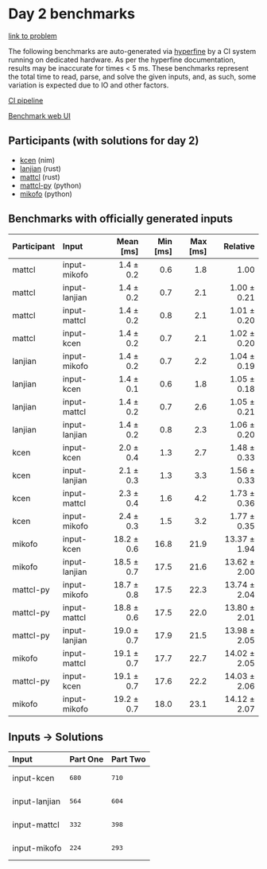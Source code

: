 # Day 2 benchmarks

[link to problem](https://adventofcode.com/2024/day/2)

The following benchmarks are auto-generated via
[hyperfine](https://github.com/sharkdp/hyperfine) by a CI system running on
dedicated hardware. As per the hyperfine documentation, results may be
inaccurate for times < 5 ms. These benchmarks represent the total time to read,
parse, and solve the given inputs, and, as such, some variation is expected due
to IO and other factors.

[CI pipeline](http://ci.papercode.net:8080/teams/main/pipelines/aoc2024)

[Benchmark web UI](https://aoc.ancalagon.black)


## Participants (with solutions for day 2)

- [kcen](https://github.com/kcen/aoc2024) (nim)
- [lanjian](https://github.com/lanjian/aoc-2024) (rust)
- [mattcl](https://github.com/mattcl/aoc2024) (rust)
- [mattcl-py](https://github.com/mattcl/aoc2024-py) (python)
- [mikofo](https://github.com/mikofo/aoc2024) (python)


## Benchmarks with officially generated inputs

| Participant | Input | Mean [ms] | Min [ms] | Max [ms] | Relative |
|:---|:---|---:|---:|---:|---:|
| mattcl | input-mikofo | 1.4 ± 0.2 | 0.6 | 1.8 | 1.00 |
| mattcl | input-lanjian | 1.4 ± 0.2 | 0.7 | 2.1 | 1.00 ± 0.21 |
| mattcl | input-mattcl | 1.4 ± 0.2 | 0.8 | 2.1 | 1.01 ± 0.20 |
| mattcl | input-kcen | 1.4 ± 0.2 | 0.7 | 2.1 | 1.02 ± 0.20 |
| lanjian | input-mikofo | 1.4 ± 0.2 | 0.7 | 2.2 | 1.04 ± 0.19 |
| lanjian | input-kcen | 1.4 ± 0.1 | 0.6 | 1.8 | 1.05 ± 0.18 |
| lanjian | input-mattcl | 1.4 ± 0.2 | 0.7 | 2.6 | 1.05 ± 0.21 |
| lanjian | input-lanjian | 1.4 ± 0.2 | 0.8 | 2.3 | 1.06 ± 0.20 |
| kcen | input-kcen | 2.0 ± 0.4 | 1.3 | 2.7 | 1.48 ± 0.33 |
| kcen | input-lanjian | 2.1 ± 0.3 | 1.3 | 3.3 | 1.56 ± 0.33 |
| kcen | input-mattcl | 2.3 ± 0.4 | 1.6 | 4.2 | 1.73 ± 0.36 |
| kcen | input-mikofo | 2.4 ± 0.3 | 1.5 | 3.2 | 1.77 ± 0.35 |
| mikofo | input-kcen | 18.2 ± 0.6 | 16.8 | 21.9 | 13.37 ± 1.94 |
| mikofo | input-lanjian | 18.5 ± 0.7 | 17.5 | 21.6 | 13.62 ± 2.00 |
| mattcl-py | input-mikofo | 18.7 ± 0.8 | 17.5 | 22.3 | 13.74 ± 2.04 |
| mattcl-py | input-mattcl | 18.8 ± 0.6 | 17.5 | 22.0 | 13.80 ± 2.01 |
| mattcl-py | input-lanjian | 19.0 ± 0.7 | 17.9 | 21.5 | 13.98 ± 2.05 |
| mikofo | input-mattcl | 19.1 ± 0.7 | 17.7 | 22.7 | 14.02 ± 2.05 |
| mattcl-py | input-kcen | 19.1 ± 0.7 | 17.6 | 22.2 | 14.03 ± 2.06 |
| mikofo | input-mikofo | 19.2 ± 0.7 | 18.0 | 23.1 | 14.12 ± 2.07 |


## Inputs -> Solutions

| Input | Part One | Part Two |
|:---|:---|:---|
|input-kcen|<pre>680</pre>|<pre>710</pre>|
|input-lanjian|<pre>564</pre>|<pre>604</pre>|
|input-mattcl|<pre>332</pre>|<pre>398</pre>|
|input-mikofo|<pre>224</pre>|<pre>293</pre>|